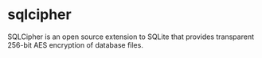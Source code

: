 # sqlcipher
SQLCipher is an open source extension to SQLite that provides transparent 256-bit AES encryption of database files.
